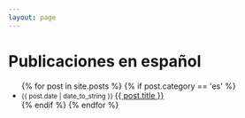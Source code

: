 ```yaml
---
layout: page
---
```


<h1>Publicaciones en español</h1>

<ul class="posts">
  {% for post in site.posts %}
    {% if post.category == 'es' %}
    <li>
      <small class="datetime muted" data-time="{{ post.date }}">{{ post.date | date_to_string }} </small>
      <a href="{{ post.url }}">
        {{ post.title }}<br />
      </a>
    </li>
    {% endif %}
  {% endfor %}
</ul>